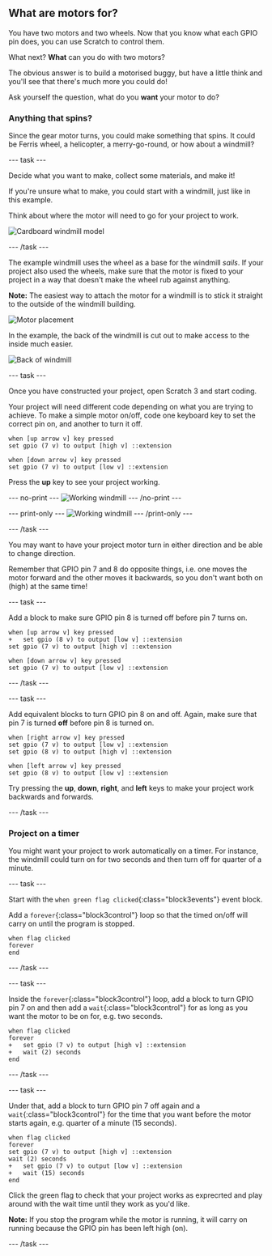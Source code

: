 ## What are motors for?

You have two motors and two wheels. Now that you know what each GPIO pin does, you can use Scratch to control them.

What next? **What** can you do with two motors?

The obvious answer is to build a motorised buggy, but have a little think and you'll see that there's much more you could do!

Ask yourself the question, what do you **want** your motor to do?

### Anything that spins?

Since the gear motor turns, you could make something that spins. It could be Ferris wheel, a helicopter, a merry-go-round, or how about a windmill?

--- task ---

Decide what you want to make, collect some materials, and make it!

If you're unsure what to make, you could start with a windmill, just like in this example.

Think about where the motor will need to go for your project to work.

![Cardboard windmill model](images/motorsFor_windmillParts.png)

--- /task ---

The example windmill uses the wheel as a base for the windmill _sails_. If your project also used the wheels, make sure that the motor is fixed to your project in a way that doesn't make the wheel rub against anything.

**Note:** The easiest way to attach the motor for a windmill is to stick it straight to the outside of the windmill building.

![Motor placement](images/motorsFor_windmillMotor.png)

In the example, the back of the windmill is cut out to make access to the inside much easier.

![Back of windmill](images/motorsFor_windmillBack.png)

--- task ---

Once you have constructed your project, open Scratch 3 and start coding.

Your project will need different code depending on what you are trying to achieve. To make a simple motor on/off, code one keyboard key to set the correct pin on, and another to turn it off.

```blocks3
when [up arrow v] key pressed
set gpio (7 v) to output [high v] ::extension

when [down arrow v] key pressed
set gpio (7 v) to output [low v] ::extension
```

Press the **up** key to see your project working.

--- no-print ---
![Working windmill](images/motorFor_workingWindmill.gif)
--- /no-print ---

--- print-only ---
![Working windmill](images/motorFor_workingWindmill.png)
--- /print-only ---

--- /task ---

You may want to have your project motor turn in either direction and be able to change direction.

Remember that GPIO pin 7 and 8 do opposite things, i.e. one moves the motor forward and the other moves it backwards, so you don't want both on (high) at the same time!

--- task ---

Add a block to make sure GPIO pin 8 is turned off before pin 7 turns on.

```blocks3
when [up arrow v] key pressed
+   set gpio (8 v) to output [low v] ::extension
set gpio (7 v) to output [high v] ::extension

when [down arrow v] key pressed
set gpio (7 v) to output [low v] ::extension
```

--- /task ---

--- task ---

Add equivalent blocks to turn GPIO pin 8 on and off. Again, make sure that pin 7 is turned **off** before pin 8 is turned on.

```blocks3
when [right arrow v] key pressed
set gpio (7 v) to output [low v] ::extension
set gpio (8 v) to output [high v] ::extension

when [left arrow v] key pressed
set gpio (8 v) to output [low v] ::extension
```

Try pressing the **up**, **down**, **right**, and **left** keys to make your project work backwards and forwards. 

--- /task ---

### Project on a timer

You might want your project to work automatically on a timer. For instance, the windmill could turn on for two seconds and then turn off for quarter of a minute.

--- task ---

Start with the `when green flag clicked`{:class="block3events"} event block.

Add a `forever`{:class="block3control"} loop so that the timed on/off will carry on until the program is stopped.

```blocks3
when flag clicked
forever
end
```

--- /task ---

--- task ---

Inside the `forever`{:class="block3control"} loop, add a block to turn GPIO pin 7 on and then add a `wait`{:class="block3control"} for as long as you want the motor to be on for, e.g. two seconds.

```blocks3
when flag clicked
forever
+   set gpio (7 v) to output [high v] ::extension
+   wait (2) seconds
end
```

--- /task ---

--- task ---

Under that, add a block to turn GPIO pin 7 off again and a `wait`{:class="block3control"} for the time that you want before the motor starts again, e.g. quarter of a minute (15 seconds).

```blocks3
when flag clicked
forever
set gpio (7 v) to output [high v] ::extension
wait (2) seconds
+   set gpio (7 v) to output [low v] ::extension
+   wait (15) seconds
end
```

Click the green flag to check that your project works as exprecrted and play around with the wait time until they work as you'd like.

**Note:** If you stop the program while the motor is running, it will carry on running because the GPIO pin has been left high (on).

--- /task ---
